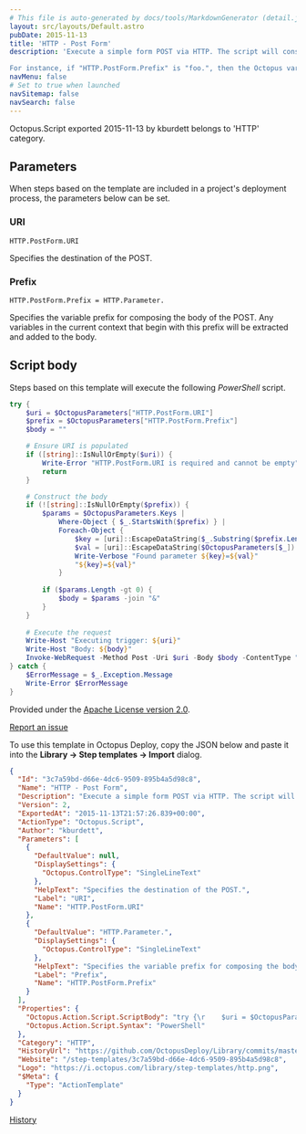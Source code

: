 ```yaml
---
# This file is auto-generated by docs/tools/MarkdownGenerator (detail.js)
layout: src/layouts/Default.astro
pubDate: 2015-11-13
title: 'HTTP - Post Form'
description: 'Execute a simple form POST via HTTP. The script will construct a body in "application/x-www-form-urlencoded" format by extracting Octopus variables with a specified prefix (from the "HTTP.PostForm.Prefix" parameter). Variable names and values are encoded accordingly.

For instance, if "HTTP.PostForm.Prefix" is "foo.", then the Octopus variable "foo.Bar"="baz" will be translated to "Bar=baz" in the request body.'
navMenu: false
# Set to true when launched
navSitemap: false
navSearch: false
---
```


Octopus.Script exported 2015-11-13 by kburdett belongs to 'HTTP' category.

## Parameters

When steps based on the template are included in a project's deployment process, the parameters below can be set.


<div class="param">

### URI

`HTTP.PostForm.URI`

Specifies the destination of the POST.

</div>
        
<div class="param">

### Prefix

`HTTP.PostForm.Prefix = HTTP.Parameter.`

Specifies the variable prefix for composing the body of the POST. Any variables in the current context that begin with this prefix will be extracted and added to the body.

</div>
        

## Script body

Steps based on this template will execute the following *PowerShell* script.

```powershell
try {    $uri = $OctopusParameters["HTTP.PostForm.URI"]    $prefix = $OctopusParameters["HTTP.PostForm.Prefix"]    $body = ""    # Ensure URI is populated    if ([string]::IsNullOrEmpty($uri)) {        Write-Error "HTTP.PostForm.URI is required and cannot be empty"        return    }    # Construct the body    if (![string]::IsNullOrEmpty($prefix)) {        $params = $OctopusParameters.Keys |            Where-Object { $_.StartsWith($prefix) } |            Foreach-Object {                $key = [uri]::EscapeDataString($_.Substring($prefix.Length))                $val = [uri]::EscapeDataString($OctopusParameters[$_])                Write-Verbose "Found parameter ${key}=${val}"                "${key}=${val}"            }            if ($params.Length -gt 0) {            $body = $params -join "&"        }    }        # Execute the request    Write-Host "Executing trigger: ${uri}"    Write-Host "Body: ${body}"    Invoke-WebRequest -Method Post -Uri $uri -Body $body -ContentType "application/x-www-form-urlencoded"} catch {    $ErrorMessage = $_.Exception.Message    Write-Error $ErrorMessage}
```

Provided under the [Apache License version 2.0](https://github.com/OctopusDeploy/Library/blob/master/LICENSE.txt).

[Report an issue](https://github.com/OctopusDeploy/Library/issues/new?assignees=&labels=&projects=&template=bug-report.yml&title=Issue%20with%20HTTP%20-%20Post%20Form&step-template=HTTP%20-%20Post%20Form)

<div class="get-json">

To use this template in Octopus Deploy, copy the JSON below and paste it into the **Library → Step templates → Import** dialog.

```json
{
  "Id": "3c7a59bd-d66e-4dc6-9509-895b4a5d98c8",
  "Name": "HTTP - Post Form",
  "Description": "Execute a simple form POST via HTTP. The script will construct a body in \"application/x-www-form-urlencoded\" format by extracting Octopus variables with a specified prefix (from the \"HTTP.PostForm.Prefix\" parameter). Variable names and values are encoded accordingly.\n\nFor instance, if \"HTTP.PostForm.Prefix\" is \"foo.\", then the Octopus variable \"foo.Bar\"=\"baz\" will be translated to \"Bar=baz\" in the request body.",
  "Version": 2,
  "ExportedAt": "2015-11-13T21:57:26.839+00:00",
  "ActionType": "Octopus.Script",
  "Author": "kburdett",
  "Parameters": [
    {
      "DefaultValue": null,
      "DisplaySettings": {
        "Octopus.ControlType": "SingleLineText"
      },
      "HelpText": "Specifies the destination of the POST.",
      "Label": "URI",
      "Name": "HTTP.PostForm.URI"
    },
    {
      "DefaultValue": "HTTP.Parameter.",
      "DisplaySettings": {
        "Octopus.ControlType": "SingleLineText"
      },
      "HelpText": "Specifies the variable prefix for composing the body of the POST. Any variables in the current context that begin with this prefix will be extracted and added to the body.",
      "Label": "Prefix",
      "Name": "HTTP.PostForm.Prefix"
    }
  ],
  "Properties": {
    "Octopus.Action.Script.ScriptBody": "try {\r    $uri = $OctopusParameters[\"HTTP.PostForm.URI\"]\r    $prefix = $OctopusParameters[\"HTTP.PostForm.Prefix\"]\r    $body = \"\"\r\r    # Ensure URI is populated\r    if ([string]::IsNullOrEmpty($uri)) {\r        Write-Error \"HTTP.PostForm.URI is required and cannot be empty\"\r        return\r    }\r\r    # Construct the body\r    if (![string]::IsNullOrEmpty($prefix)) {\r        $params = $OctopusParameters.Keys |\r            Where-Object { $_.StartsWith($prefix) } |\r            Foreach-Object {\r                $key = [uri]::EscapeDataString($_.Substring($prefix.Length))\r                $val = [uri]::EscapeDataString($OctopusParameters[$_])\r                Write-Verbose \"Found parameter ${key}=${val}\"\r                \"${key}=${val}\"\r            }\r    \r        if ($params.Length -gt 0) {\r            $body = $params -join \"&\"\r        }\r    }\r    \r    # Execute the request\r    Write-Host \"Executing trigger: ${uri}\"\r    Write-Host \"Body: ${body}\"\r    Invoke-WebRequest -Method Post -Uri $uri -Body $body -ContentType \"application/x-www-form-urlencoded\"\r} catch {\r    $ErrorMessage = $_.Exception.Message\r    Write-Error $ErrorMessage\r}",
    "Octopus.Action.Script.Syntax": "PowerShell"
  },
  "Category": "HTTP",
  "HistoryUrl": "https://github.com/OctopusDeploy/Library/commits/master/step-templates//opt/buildagent/work/75443764cd38076d/step-templates/http-post-form.json",
  "Website": "/step-templates/3c7a59bd-d66e-4dc6-9509-895b4a5d98c8",
  "Logo": "https://i.octopus.com/library/step-templates/http.png",
  "$Meta": {
    "Type": "ActionTemplate"
  }
}
```

[History](https://github.com/OctopusDeploy/Library/commits/master/step-templates/https://github.com/OctopusDeploy/Library/commits/master/step-templates//opt/buildagent/work/75443764cd38076d/step-templates/http-post-form.json)

</div>
